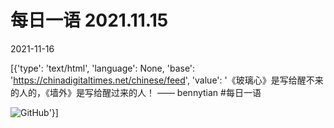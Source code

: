 # 每日一语 2021.11.15

2021-11-16

[{'type': 'text/html', 'language': None, 'base': 'https://chinadigitaltimes.net/chinese/feed', 'value': '《玻璃心》是写给醒不来的人的，《墙外》是写给醒过来的人！ —— bennytian #每日一语

![GitHub](https://chinadigitaltimes.net/chinese/files/2021/11/image-1637059159074.png)'}]